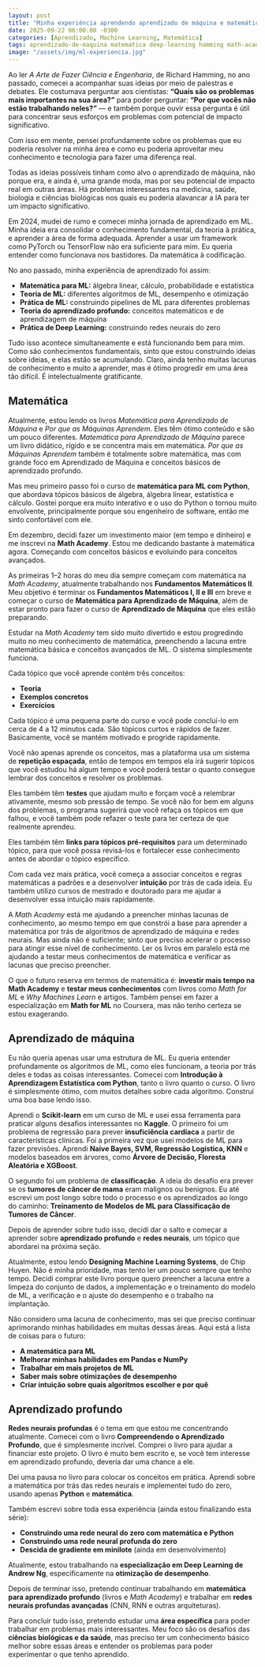 ```yaml
---
layout: post
title: "Minha experiência aprendendo aprendizado de máquina e matemática"
date: 2025-09-22 06:00:00 -0300
categories: [Aprendizado, Machine Learning, Matemática]
tags: aprendizado-de-maquina matematica deep-learning hamming math-academy coursera kaggle scikit-learn pytorch livros
image: "/assets/img/ml-experiencia.jpg"
---
```


Ao ler *A Arte de Fazer Ciência e Engenharia*, de Richard Hamming, no ano passado, comecei a acompanhar suas ideias por meio de palestras e debates. Ele costumava perguntar aos cientistas: **“Quais são os problemas mais importantes na sua área?”** para poder perguntar: **“Por que vocês não estão trabalhando neles?”** — e também porque ouvir essa pergunta é útil para concentrar seus esforços em problemas com potencial de impacto significativo.

Com isso em mente, pensei profundamente sobre os problemas que eu poderia resolver na minha área e como eu poderia aproveitar meu conhecimento e tecnologia para fazer uma diferença real.

Todas as ideias possíveis tinham como alvo o aprendizado de máquina, não porque era, e ainda é, uma grande moda, mas por seu potencial de impacto real em outras áreas. Há problemas interessantes na medicina, saúde, biologia e ciências biológicas nos quais eu poderia alavancar a IA para ter um impacto significativo.

Em 2024, mudei de rumo e comecei minha jornada de aprendizado em ML. Minha ideia era consolidar o conhecimento fundamental, da teoria à prática, e aprender a área de forma adequada. Aprender a usar um framework como PyTorch ou TensorFlow não era suficiente para mim. Eu queria entender como funcionava nos bastidores. Da matemática à codificação.

No ano passado, minha experiência de aprendizado foi assim:

- **Matemática para ML:** álgebra linear, cálculo, probabilidade e estatística  
- **Teoria de ML:** diferentes algoritmos de ML, desempenho e otimização  
- **Prática de ML:** construindo pipelines de ML para diferentes problemas  
- **Teoria do aprendizado profundo:** conceitos matemáticos e de aprendizagem de máquina  
- **Prática de Deep Learning:** construindo redes neurais do zero  

Tudo isso acontece simultaneamente e está funcionando bem para mim. Como são conhecimentos fundamentais, sinto que estou construindo ideias sobre ideias, e elas estão se acumulando. Claro, ainda tenho muitas lacunas de conhecimento e muito a aprender, mas é ótimo progredir em uma área tão difícil. É intelectualmente gratificante.

## Matemática

Atualmente, estou lendo os livros *Matemática para Aprendizado de Máquina* e *Por que as Máquinas Aprendem*. Eles têm ótimo conteúdo e são um pouco diferentes. *Matemática para Aprendizado de Máquina* parece um livro didático, rígido e se concentra mais em matemática. *Por que as Máquinas Aprendem* também é totalmente sobre matemática, mas com grande foco em Aprendizado de Máquina e conceitos básicos de aprendizado profundo.

Mas meu primeiro passo foi o curso de **matemática para ML com Python**, que abordava tópicos básicos de álgebra, álgebra linear, estatística e cálculo. Gostei porque era muito interativo e o uso do Python o tornou muito envolvente, principalmente porque sou engenheiro de software, então me sinto confortável com ele.

Em dezembro, decidi fazer um investimento maior (em tempo e dinheiro) e me inscrevi na **Math Academy**. Estou me dedicando bastante à matemática agora. Começando com conceitos básicos e evoluindo para conceitos avançados.

As primeiras 1–2 horas do meu dia sempre começam com matemática na *Math Academy*, atualmente trabalhando nos **Fundamentos Matemáticos II**. Meu objetivo é terminar os **Fundamentos Matemáticos I, II e III** em breve e começar o curso de **Matemática para Aprendizado de Máquina**, além de estar pronto para fazer o curso de **Aprendizado de Máquina** que eles estão preparando.

Estudar na *Math Academy* tem sido muito divertido e estou progredindo muito no meu conhecimento de matemática, preenchendo a lacuna entre matemática básica e conceitos avançados de ML. O sistema simplesmente funciona.

Cada tópico que você aprende contém três conceitos:

- **Teoria**  
- **Exemplos concretos**  
- **Exercícios**  

Cada tópico é uma pequena parte do curso e você pode concluí-lo em cerca de 4 a 12 minutos cada. São tópicos curtos e rápidos de fazer. Basicamente, você se mantém motivado e progride rapidamente.

Você não apenas aprende os conceitos, mas a plataforma usa um sistema de **repetição espaçada**, então de tempos em tempos ela irá sugerir tópicos que você estudou há algum tempo e você poderá testar o quanto consegue lembrar dos conceitos e resolver os problemas.

Eles também têm **testes** que ajudam muito e forçam você a relembrar ativamente, mesmo sob pressão de tempo. Se você não for bem em alguns dos problemas, o programa sugerirá que você refaça os tópicos em que falhou, e você também pode refazer o teste para ter certeza de que realmente aprendeu.

Eles também têm **links para tópicos pré-requisitos** para um determinado tópico, para que você possa revisá-los e fortalecer esse conhecimento antes de abordar o tópico específico.

Com cada vez mais prática, você começa a associar conceitos e regras matemáticas a padrões e a desenvolver **intuição** por trás de cada ideia. Eu também utilizo cursos de mestrado e doutorado para me ajudar a desenvolver essa intuição mais rapidamente.

A *Math Academy* está me ajudando a preencher minhas lacunas de conhecimento, ao mesmo tempo em que constrói a base para aprender a matemática por trás de algoritmos de aprendizado de máquina e redes neurais. Mas ainda não é suficiente; sinto que preciso acelerar o processo para atingir esse nível de conhecimento. Ler os livros em paralelo está me ajudando a testar meus conhecimentos de matemática e verificar as lacunas que preciso preencher.

O que o futuro reserva em termos de matemática é: **investir mais tempo na Math Academy** e **testar meus conhecimentos** com livros como *Math for ML* e *Why Machines Learn* e artigos. Também pensei em fazer a especialização em **Math for ML** no Coursera, mas não tenho certeza se estou exagerando.

## Aprendizado de máquina

Eu não queria apenas usar uma estrutura de ML. Eu queria entender profundamente os algoritmos de ML, como eles funcionam, a teoria por trás deles e todas as coisas interessantes. Comecei com **Introdução à Aprendizagem Estatística com Python**, tanto o livro quanto o curso. O livro é simplesmente ótimo, com muitos detalhes sobre cada algoritmo. Construí uma boa base lendo isso.

Aprendi o **Scikit-learn** em um curso de ML e usei essa ferramenta para praticar alguns desafios interessantes no **Kaggle**. O primeiro foi um problema de regressão para prever **insuficiência cardíaca** a partir de características clínicas. Foi a primeira vez que usei modelos de ML para fazer previsões. Aprendi **Naive Bayes, SVM, Regressão Logística, KNN** e modelos baseados em árvores, como **Árvore de Decisão, Floresta Aleatória e XGBoost**.

O segundo foi um problema de **classificação**. A ideia do desafio era prever se os **tumores de câncer de mama** eram malignos ou benignos. Eu até escrevi um post longo sobre todo o processo e os aprendizados ao longo do caminho: **Treinamento de Modelos de ML para Classificação de Tumores de Câncer**.

Depois de aprender sobre tudo isso, decidi dar o salto e começar a aprender sobre **aprendizado profundo** e **redes neurais**, um tópico que abordarei na próxima seção.

Atualmente, estou lendo **Designing Machine Learning Systems**, de Chip Huyen. Não é minha prioridade, mas tento ler um pouco sempre que tenho tempo. Decidi comprar este livro porque quero preencher a lacuna entre a limpeza do conjunto de dados, a implementação e o treinamento do modelo de ML, a verificação e o ajuste do desempenho e o trabalho na implantação.

Não considero uma lacuna de conhecimento, mas sei que preciso continuar aprimorando minhas habilidades em muitas dessas áreas. Aqui está a lista de coisas para o futuro:

- **A matemática para ML**  
- **Melhorar minhas habilidades em Pandas e NumPy**  
- **Trabalhar em mais projetos de ML**  
- **Saber mais sobre otimizações de desempenho**  
- **Criar intuição sobre quais algoritmos escolher e por quê**  

## Aprendizado profundo

**Redes neurais profundas** é o tema em que estou me concentrando atualmente. Comecei com o livro **Compreendendo o Aprendizado Profundo**, que é simplesmente incrível. Comprei o livro para ajudar a financiar este projeto. O livro é muito bem escrito e, se você tem interesse em aprendizado profundo, deveria dar uma chance a ele.

Dei uma pausa no livro para colocar os conceitos em prática. Aprendi sobre a matemática por trás das redes neurais e implementei tudo do zero, usando apenas **Python** e **matemática**.

Também escrevi sobre toda essa experiência (ainda estou finalizando esta série):

- **Construindo uma rede neural do zero com matemática e Python**  
- **Construindo uma rede neural profunda do zero**  
- **Descida de gradiente em minilote** (ainda em desenvolvimento)

Atualmente, estou trabalhando na **especialização em Deep Learning de Andrew Ng**, especificamente na **otimização de desempenho**.

Depois de terminar isso, pretendo continuar trabalhando em **matemática para aprendizado profundo** (livros e *Math Academy*) e trabalhar em **redes neurais profundas avançadas** (CNN, RNN e outras arquiteturas).

Para concluir tudo isso, pretendo estudar uma **área específica** para poder trabalhar em problemas mais interessantes. Meu foco são os desafios das **ciências biológicas e da saúde**, mas preciso ter um conhecimento básico melhor sobre essas áreas e entender os problemas para poder experimentar o que tenho aprendido.
